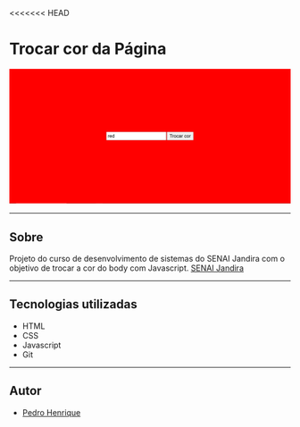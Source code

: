 <<<<<<< HEAD
# Trocar cor da Página

![](./Captura%20de%20tela%202025-01-30%20103601.png)

---

## Sobre
Projeto do curso de desenvolvimento de sistemas do SENAI Jandira com o objetivo de trocar a cor do body com Javascript. [SENAI Jandira](https://sp.senai.br/unidade/jandira/)

---

## Tecnologias utilizadas

- HTML
- CSS
- Javascript
- Git

--- 

## Autor
- [Pedro Henrique](https://www.linkedin.com/in/pedro-fernandes-954b20308/)

